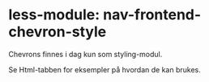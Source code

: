 # less-module: nav-frontend-chevron-style

Chevrons finnes i dag kun som styling-modul. 

Se Html-tabben for eksempler på hvordan de kan brukes. 